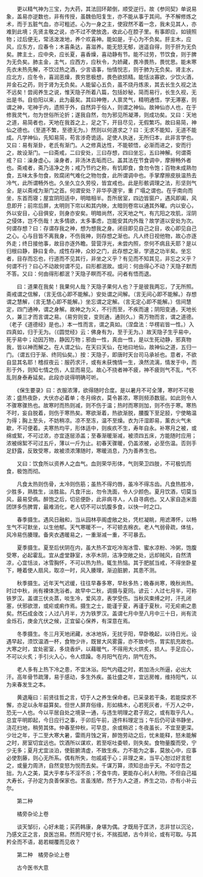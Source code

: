 <!-- { "loadSidebar": true } -->
　　更以精气神为三宝，为大药，其法回环颠倒，顺受逆行。故《参同契》单说易象，盖易亦逆数也，非有传授，虽魏伯阳复生，亦不能从事于其间。予不解修炼之术，而于五脏气血，亦可粗述。心为一身之主，使寂然不着一念，我未见其人，亦难到此境；先贤主敬之说，亦不过不使放逸，收此心在腔子里。有事即应，如镜照物；过后便无，常活泼泼地，养个欢喜神。能如是，于心为不负矣。肝主木，应风，应东方，应春令；木喜条达，喜滋养。能无怒无郁，逍遥自得，则于肝为无负矣。脾主土，应中央，应长夏，喜香燥，喜动静有节。能不过劳，节饮食，则于脾为无负矣。肺主金，主气，应西方，应秋令，为娇藏，畏冷畏热，畏忧思。能未寒先衣未热先解，不饮过热之酒，少言语事，怡情悦志，则于肺为无负矣。肾主水，应北方，应冬令，喜润恶燥，畏穷思极想，畏色欲损精。能恬淡寡欲，少饮火酒，并金石之药，则于肾为无负矣。人能留心五负，虽不烧丹炼汞，其去长生久视之法不远矣！尝阅养生之说，惟天隐子所着八篇，包括妙秘，简而易行，长生久视，无出是书。自伯阳以来，此为最矣。其曰神倦，人禀灵气，精明通悟，学无滞塞，则谓之神，宅神于内，遗照于外，自然异于俗人，则谓之神仙。故神仙亦人也，在于修我灵气，勿为世俗所沦折；遂我自然，勿为邪见所凝滞，则成功矣。又曰：天地之道，易简者也，天地在我首之上，足之下，开目尽见，无假繁巧。故曰易简，神仙之德也。（至道不繁，至德无为。）然则以何道求之？曰：无求不能知，无道不能成。凡学神仙，先知易简，苟言涉奇诡适。足使人执迷，无所归本，此非言学也。又曰：易有渐卦，老氏有渐门。人之修真达性，不能顿悟，必渐而进之，安而行之，故设渐门。一曰斋戒，二曰安处，三曰存想，四曰坐忘，五曰神解。何谓斋戒？曰：澡身虚心。澡身者，非汤沐去垢而已。盖其法在节食调中，摩擦畅外者也。斋戒者，斋乃洁净之务；戒乃节约之称，有饥即食，食勿令饱；百物未成熟勿食，五味太多勿食，败腐闭气难化之物勿食，此所谓调中也。手掌摩擦皮肤温热去冷气，此所谓畅外也。久坐久立久劳役，皆宜戒也。此是形骸调理之法，形坚则气全，是以斋戒为渐门之首。何谓安处？非华亭邃宇，重 广塌之谓也。在乎南向而坐，东首而寝；屋宜阴阳适中，明暗相半。吾所居室，四边皆窗户，遇风即阖，风息即开；前帘后屏，太明则下帘以和其内映，太暗则卷帘以通其外曜。内以安心，外以安目，心目俱安，则身亦安矣。明暗尚然，况天地之气，有亢阳之攻肌，淫阴之侵体，岂不伤哉！太多情欲，太多事虑，岂能安其内外哉？故学道以安处为次。何谓存想？曰：存谓存我之神，想为想我之身。闭目即见自己之目，收心即见自己之心。心与目皆不离我身，不伤我神，则存想之渐也。凡人终日视他物，故心亦逐外走；终日接他事，故目亦逐外瞻。营营浮光，未尝内照，奈何不病且夭耶？是以归根曰静，静曰复命。成性存神，众妙之门，此存想之渐，学道之功半矣。坐忘者，目存而忘也，行道而不见其行，非坐之义乎？有见而不知其见，非忘之义乎？何谓不行？曰心不动故何谓不见，曰形都泯故。或问：何由得心不动？天隐子默而不答。又曰：何由得形都泯？天隐子瞑而不视。问者有悟而退。

　　曰：道果在我矣！我果何人哉？天隐子果何人也？于是彼我两忘，了无所照。斋戒谓之信解，（言无信心即不能解。）安处谓之间解。（言无间心即不能解。）存想谓之慧解，（言无慧心即不能解。）坐忘谓之定解。（言无定心即不能解。）信间慧定，四门通神，谓之身解。故神之为义，不行而至，不疾而速；阴阳变通，天地长久，兼三才而言谓之易。（易穷则变，变则通，通则久。）斋万物而言，谓之道德。（老子《道德经》是也。）本一性而言，谓之真如。（涅盘法：华楞岩皆一性。）入四真如，归于无为。（《圆觉经》云：佛身有为，至于无为。）故天隐子生乎易中，死乎易中；动因万物，静因万物；邪由一性，真由一性，是以生死动静，邪真物我，皆以神而解之。在人谓之仙，在天曰天仙，在地曰地仙，故神仙之道，五归一门。（谓五归于渐、终同仙矣。）按：天隐子，即唐时天台司马承祯也。意者，不欲自显其名耶！稽叔夜云：服药求汗，或有未获愧情一生，涣然流漓，情发于中，而形于外，则知七情之伤，人显而易见。故心不挠者神不疲，神不疲则气不乱，气不乱则身泰寿延矣。此段亦说得明确可听。

　　《保生要录》曰：衣服浓薄，欲得随时合度。是以暑月不可全薄，寒时不可极浓；盛热夜卧，大伏亦必着单；冬月绵衣，莫令甚浓，寒则频添数层。如此则令人不骤寒骤热也。故寒时而热则减，则不伤于温；热时而寒则加，则不伤于寒。寒热不时，妄自脱着，则伤于寒热矣。寒欲渐着，热欲渐脱，腰腹下至足胫，宁使略温为得；胸上至头，不妨稍凉。凉不至冻，温不至燥。衣为汗湿即易，薰衣火气未歇，不可便着。夫寒热均平，形体适中，则疾疚不生，寿年自永。补寒月之被，或绵或絮，不可过浓，亦宜逐层添盖；至春渐暖渐减，被须四五床，方能随时应用；浓被绵絮不可过五斤，薄以一斤为止。初春天骤暖，仍盖浓被，必至伤温。否则手足舒露，反致受寒，故被须浓薄随时，寒暖消息，乃为善养生也。

　　又曰：饮食所以资养人之血气。血则荣华形体，气则荣卫四肢，不可极饥而食，极饱而彻。

　　凡食太热则伤骨，太冷则伤筋；虽热不得灼唇，虽冷不得冻齿。凡食热胜冷，少胜多，熟胜生，淡胜盐。凡食汗出，勿令洗面，令人少颜色。夏月饮酒，切莫当风，最易受病。醉饱之后，切忌便卧，此非病寻人，人自寻病也。又人家自造米面团饼多伤脾胃，最难消化，老人切不可以饥腹多食，以快一时之口。

　　春季摄生。遇风日融和，当从园林亭阁虚敞之处，凭栏凝眺，用滤滞怀，以畅生气不可默坐，以生他郁。天气寒暖不一，不可顿去棉衣。老人气弱骨疏，体怯，风冷易伤腠理。备夹衣遇暖易之，一重渐减一重，不可暴去。

　　夏季摄生。夏至后伏阴在内，虽大热不宜吃冷淘冰雪、蜜水凉粉、冷粥，饱腹受寒，必起霍乱。宜从虚堂静室，水亭木阴，洁净空敞之处，远却贼风，自然清凉，心宜恬淡，冰雪胸怀，不可以热为热，辄生热恼。其于肥腻当戒，不得坐卧星下，睡着使人扇风，取凉一时，风入腠理，渐迫脏腑，其患不测。

　　秋季摄生。近年天气迟缓，往往早春多寒，早秋多热；晚春尚寒，晚秋尚热。时过中秋，尚有裸体洗浴者。故早中二秋，调摄与夏同。谚云：人过七月半，可称铁罗汉。盖谓三伏炎蒸，啖生冷，爱风凉，表学受伤。当秋风束缚之时，汗孔闭塞，伏邪欲泄，或疟或痢作焉。摄生之士，能谨于夏，再谨于夏秋，可无疟痢之患矣。然石成金改；人过八月半，方为铁罗汉。盖谓七月中至八月中三十日，尚有流金烁石，庚金亢伏之候，正宜留心保养，有深意在焉。

　　冬季摄生。冬三月天地闭藏，水冰地坼，无扰乎阳，早卧晚起，以待日光。设遇早起，须饮温酒一杯，食物少许，既冒大风雾露，亦不致中伤，胃实肌充故也。大寒之时，宜处密室，多烧香炉，以藉暖气，不得用大火烘炙，损人。手足应心，不可以火炙；手引火入心，令人烦躁。冬月阳气在内，阴气在外。

　　老人多有上热下冷之患，不宜沐浴。阳气内蕴之时，若加汤火所逼，必出大汗。高年骨节疏薄，易于感动，多生外疾。虽壮盛之年，宜远房帷，维持阳气，以为来春发生之本。

　　黄退庵曰：前贤往哲之言，切于人之养生保命者。已采录若干条，若能探求不懈，亦足以永年益算矣。但世人屏弃俗缘，形如槁木，心若死灰者，千万人之中，恐无一人也。今以平居自处之境录一通，与违生明理之君子观之，或有取乎凡人。总宜平明即起，今日应行之事，于卯后午前，逐件料理定当；午后仍可读书静坐，浇花扫地，稍劳其体。仲春至仲秋，可早息，余或稍迟；冬夜虽长，不宜至更深。少壮之年，于二至大寒大暑，雷雨月蚀之宵，醉饱劳动之后，忧未能释，怒未能解之时，房室切宜远也。饮酒所以谋欢，若至呕吐委顿，则失矣。食物量腹而受，宁少无多；夏月尤宜淡泊，使脏腑清虚，不致生疾。力不能为之事，莫放心中，应事必使割藤，则心无所系。偶有所失，勿戚戚于心；非理之来，当平心恕过好言慰之，或量力周济，自然变怒为悦而去矣。千谋万算，须知总由乎天。不如守吾之拙，为人之美，莫大乎孝与不淫不杀；不食牛肉，更能存心利人利物。不但自己福大寿长，子孙定为良善保家也。言虽浅陋，然于为人之道，养生之功，亦有小补云尔。

　　第二种

　　橘旁杂论上卷

　　谈天邹衍，心好未能；买药韩康，身堪为偶。才既局于匡济，志非甘以沉沦，乃感文正之言，良医岂易。然而尺短寸长，不揣孤陋，古今并论，或有可取。与其矜全而不语，曷若糊覆而见收？

　　第二种　橘旁杂论上卷

　　古今医书大意

